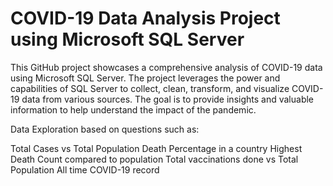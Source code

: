 # COVID-19 Data Analysis Project using Microsoft SQL Server

This GitHub project showcases a comprehensive analysis of COVID-19 data using Microsoft SQL Server. The project leverages the power and capabilities of SQL Server to collect, clean, transform, and visualize COVID-19 data from various sources. The goal is to provide insights and valuable information to help understand the impact of the pandemic.

Data Exploration based on questions such as:

Total Cases vs Total Population
Death Percentage in a country 
Highest Death Count compared to population
Total vaccinations done vs Total Population
All time COVID-19 record 
